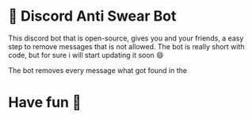 # 🚫 Discord Anti Swear Bot

This discord bot that is open-source, gives you and your friends, a easy step to remove messages that is not allowed.
The bot is really short with code, but for sure i will start updating it soon 😄

The bot removes every message what got found in the 



# Have fun 🤗
